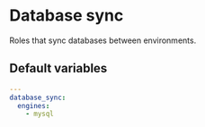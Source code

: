 # Database sync
Roles that sync databases between environments.

<!--ROLEVARS-->
## Default variables
```yaml
---
database_sync:
  engines:
    - mysql

```

<!--ENDROLEVARS-->

<!--TOC-->
<!--ENDTOC-->
